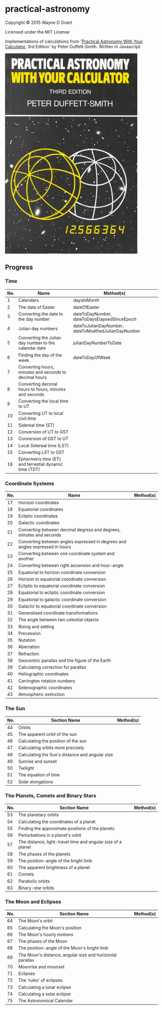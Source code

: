 # practical-astronomy

Copyright © 2015 Wayne D Grant

Licensed under the MIT License

Implementations of calculations from '[Practical Astronomy With Your Calculator](https://en.wikipedia.org/wiki/Practical_Astronomy_with_your_Calculator), 3rd Edition' by Peter Duffett-Smith. Written in Javascript.

![alt tag](practical-astronomy-with-your-calculator.jpg)

## Progress

### Time

| No. | Name                                                   | Method(s)                                              |
|-----|--------------------------------------------------------|--------------------------------------------------------|
| 1   | Calendars                                              | daysInMonth                                            |
| 2   | The date of Easter                                     | dateOfEaster                                           |
| 3   | Converting the date to the day number                  | dateToDayNumber, dateToDaysElapsedSinceEpoch           |
| 4   | Julian day numbers                                     | dateToJulianDayNumber, dateToModifiedJulianDayNumber   |
| 5   | Converting the Julian day number to the calendar date  | julianDayNumberToDate                                  |
| 6   | Finding the day of the week                            | dateToDayOfWeek                                        |
| 7   | Converting hours, minutes and seconds to decimal hours |                                                        |
| 8   | Converting decimal hours to hours, minutes and seconds |                                                        |
| 9   | Converting the local time to UT                        |                                                        |
| 10  | Converting UT to local civil time                      |                                                        |
| 11  | Sidereal time (ST)                                     |                                                        |
| 12  | Conversion of UT to GST                                |                                                        |
| 13  | Conversion of GST to UT                                |                                                        |
| 14  | Local Sidereal time (LST)                              |                                                        |
| 15  | Converting LST to GST                                  |                                                        |
| 16  | Ephermeris time (ET) and terrestial dynamic time (TDT) |                                                        |

### Coordinate Systems

| No. | Name                                                                         | Method(s)                                              |
|-----|------------------------------------------------------------------------------|--------------------------------------------------------|
| 17  | Horizon coordinates                                                          |                                                        |
| 18  | Equatorial coordinates                                                       |                                                        |
| 19  | Ecliptic coordinates                                                         |                                                        |
| 20  | Galactic coordinates                                                         |                                                        |
| 21  | Converting between decimal degress and degrees, minutes and seconds          |                                                        |
| 22  | Converting between angles expressed in degrees and angles expressed in hours |                                                        |
| 23  | Converting between one coordinate system and another                         |                                                        |
| 24  | Converting between right ascension and hour-angle                            |                                                        |
| 25  | Equatorial to horizon coordinate conversion                                  |                                                        |
| 26  | Horizon to equatorial coordinate conversion                                  |                                                        |
| 27  | Ecliptic to equatorial coordinate conversion                                 |                                                        |
| 28  | Equatorial to ecliptic coordinate conversion                                 |                                                        |
| 29  | Equatorial to galactic coordinate conversion                                 |                                                        |
| 30  | Galactic to equatorial coordinate conversion                                 |                                                        |
| 31  | Generalised coordinate transformations                                       |                                                        |
| 32  | The angle between two celestial objects                                      |                                                        |
| 33  | Rising and setting                                                           |                                                        |
| 34  | Precession                                                                   |                                                        |
| 35  | Nutation                                                                     |                                                        |
| 36  | Aberration                                                                   |                                                        |
| 37  | Refraction                                                                   |                                                        |
| 38  | Geocentric parallax and the figure of the Earth                              |                                                        |
| 39  | Calculating correction for parallax                                          |                                                        |
| 40  | Heliographic coordinates                                                     |                                                        |
| 41  | Carrington rotation numbers                                                  |                                                        |
| 42  | Selenographic coordinates                                                    |                                                        |
| 43  | Atmospheric extinction                                                       |                                                        |

### The Sun

| No. | Section Name                                    | Method(s)                                              |
|-----|-------------------------------------------------|--------------------------------------------------------|
| 44  | Orbits                                          |                                                        |
| 45  | The apparent orbit of the sun                   |                                                        |
| 46  | Calculating the position of the sun             |                                                        |
| 47  | Calculating orbits more precisely               |                                                        |
| 48  | Calculating the Sun's distance and angular size |                                                        |
| 49  | Sunrise and sunset                              |                                                        |
| 50  | Twilight                                        |                                                        |
| 51  | The equation of time                            |                                                        |
| 52  | Solar elongations                               |                                                        |

### The Planets, Comets and Binary Stars

| No. | Section Name                                                 | Method(s)                                              |
|-----|--------------------------------------------------------------|--------------------------------------------------------|
| 53  | The planetary orbits                                         |                                                        |
| 54  | Calculating the coordinates of a planet                      |                                                        |
| 55  | Finding the approximate positions of the planets             |                                                        |
| 56  | Perturbations in a planet's orbit                            |                                                        |
| 57  | The distance, light-travel time and angular size of a planet |                                                        |
| 58  | The phases of the planets                                    |                                                        |
| 59  | The position-angle of the bright limb                        |                                                        |
| 60  | The apparent brightness of a planet                          |                                                        |
| 61  | Comets                                                       |                                                        |
| 62  | Parabolic orbits                                             |                                                        |
| 63  | Binary-star orbits                                           |                                                        |

### The Moon and Eclipses

| No. | Section Name                                              | Method(s)                                              |
|-----|-----------------------------------------------------------|--------------------------------------------------------|
| 64  | The Moon's orbit                                          |                                                        |
| 65  | Calculating the Moon's position                           |                                                        |
| 66  | The Moon's hourly motions                                 |                                                        |
| 67  | The phases of the Moon                                    |                                                        |
| 68  | The position-angle of the Moon's bright limb              |                                                        |
| 69  | The Moon's distance, angular size and horizontal parallax |                                                        |
| 70  | Moonrise and moonset                                      |                                                        |
| 71  | Eclipses                                                  |                                                        |
| 72  | The 'rules' of eclipses                                   |                                                        |
| 73  | Calculating a lunar eclipse                               |                                                        |
| 74  | Calculating a solar eclipse                               |                                                        |
| 75  | The Astronomical Calendar                                 |                                                        |
